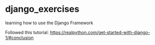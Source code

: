 # django_exercises
learning how to use the Django Framework

Followed this tutorial:
https://realpython.com/get-started-with-django-1/#conclusion

